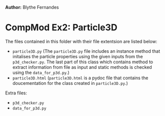 **Author:** Blythe Fernandes

# CompMod Ex2: Particle3D

The files contained in this folder with their file extentsion are listed below:
- `particle3D.py` (The `particle3D.py` file includes an instance method that initalises the particle properties using the given inputs from the `p3d_checker.py`. The last part of this class which contains method to extract information from file as input and static methods is checked using the `data_for_p3d.py`.)
- `particle3D.html` (`particle3D.html` is a pydoc file that contains the doucementation for the class created in `particle3D.py`.)

Extra files:
- `p3d_checker.py`
- `data_for_p3d.py`